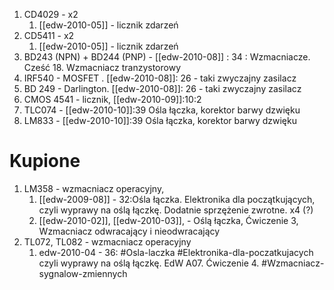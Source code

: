 1.  CD4029 - x2
	1. [[edw-2010-05]] - licznik zdarzeń
2. CD5411 - x2
	1.  [[edw-2010-05]] - licznik zdarzeń
3. BD243 (NPN)  + BD244 (PNP) - [[edw-2010-08]] : 34 : Wzmacniacze. Cześć 18. Wzmacniacz tranzystorowy
4. IRF540 - MOSFET . [[edw-2010-08]]: 26 - taki zwyczajny zasilacz
5. BD 249 - Darlington. [[edw-2010-08]]: 26 - taki zwyczajny zasilacz
6. CMOS 4541 - licznik, [[edw-2010-09]]:10:2
7. TLC074 - [[edw-2010-10]]:39 Ośla łączka, korektor barwy dzwięku
8. LM833 -  [[edw-2010-10]]:39 Ośla łączka, korektor barwy dzwięku 

# Kupione
1. LM358 - wzmacniacz operacyjny,
	1. [[edw-2009-08]] - 32:Ośla łączka. Elektronika dla początkujących, czyli wyprawy na oślą łączkę. Dodatnie sprzężenie zwrotne. x4 (?)
	2. [[edw-2010-02]], [[edw-2010-03]], - Oślą łączka, Ćwiczenie 3, Wzmacniacz odwracający i nieodwracający
2. TL072, TL082 - wzmacniacz operacyjny
	1. edw-2010-04 - 36: #Osla-laczka #Elektronika-dla-poczatkujacych  czyli wyprawy na oślą łączkę. EdW A07. Ćwiczenie 4. #Wzmacniacz-sygnalow-zmiennych